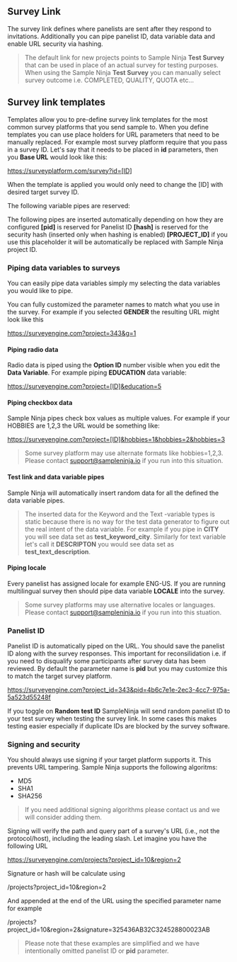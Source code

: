 ## Survey Link

The survey link defines where panelists are sent after they respond to invitations. Additionally you can pipe panelist ID, data variable data and enable URL security via hashing.

> The default link for new projects points to Sample Ninja **Test Survey** that can be used in place of an actual survey for testing purposes. When using the Sample Ninja **Test Survey** you can manually select survey outcome i.e. COMPLETED, QUALITY, QUOTA etc...

## Survey link templates
Templates allow you to pre-define survey link templates for the most common survey platforms that you send sample to. When you define templates you can use place holders for URL parameters that need to be manually replaced. For example most survey platform require that you pass in a survey ID. Let's say that it needs to be placed in **id** parameters, then you **Base URL** would look like this:

https://surveyplatform.com/survey?id=[ID]

When the template is applied you would only need to change the [ID] with desired target survey ID.

The following variable pipes are reserved:

The following pipes are inserted automatically depending on how they are configured
**[pid]** is reserved for Panelist ID
**[hash]** is reserved for the security hash (inserted only when hashing is enabled)
**[PROJECT_ID]** if you use this placeholder it will be automatically be replaced with Sample Ninja project ID.

### Piping data variables to surveys
You can easily pipe data variables simply my selecting the data variables you would like to pipe.

You can fully customized the parameter names to match what you use in the survey. For example if you selected **GENDER** the resulting URL might look like this

https://surveyengine.com?project=343&g=1

#### Piping radio data
Radio data is piped using the **Option ID** number visible when you edit the **Data Variable**. For example piping **EDUCATION** data variable:

https://surveyengine.com?project=[ID]&education=5

#### Piping checkbox data
Sample Ninja pipes check box values as multiple values. For example if your HOBBIES are 1,2,3 the URL would be something like:

https://surveyengine.com?project=[ID]&hobbies=1&hobbies=2&hobbies=3

> Some survey platform may use alternate formats like hobbies=1,2,3. Please contact support@sampleninja.io if you run into this situation.

#### Test link and data variable pipes
Sample Ninja will automatically insert random data for all the defined the data variable pipes.

> The inserted data for the Keyword and the Text -variable types is static because there is no way for the test data generator to figure out the real intent of the data variable. For example if you pipe in **CITY** you will see data set as **test_keyword_city**. Similarly for text variable let's call it **DESCRIPTON** you would see data set as **test_text_description**.

#### Piping locale
Every panelist has assigned locale for example ENG-US. If you are running multilingual survey then should pipe data variable **LOCALE** into the survey.

> Some survey platforms may use alternative locales or languages. Please contact support@sampleninja.io if you run into this stuation.

### Panelist ID
Panelist ID is automatically piped on the URL. You should save the panelist ID along with the survey responses. This important for reconsilidation i.e. if you need to disqualify some participants after survey data has been reviewed. By default the parameter name is **pid** but you may customize this to match the target survey platform.

https://surveyengine.com?project_id=343&pid=4b6c7e1e-2ec3-4cc7-975a-5a523d55248f

If you toggle on **Random test ID** SampleNinja will send random panelist ID to your test survey when testing the survey link. In some cases this makes testing easier especially if duplicate IDs are blocked by the survey software.

### Signing and security
You should always use signing if your target platform supports it. This prevents URL tampering. Sample Ninja supports the following algoritms:

- MD5 
- SHA1 
- SHA256

> If you need additional signing algorithms please contact us and we will consider adding them.

Signing will verify the path and query part of a survey's URL (i.e., not the protocol/host), including the leading slash. Let imagine you have the following URL

https://surveyengine.com/projects?project_id=10&region=2

Signature or hash will be calculate using

/projects?project_id=10&region=2

And appended at the end of the URL using the specified parameter name for example

/projects?project_id=10&region=2&signature=325436AB32C324528800023AB

> Please note that these examples are simplified and we have intentionally omitted panelist ID or **pid** parameter.

